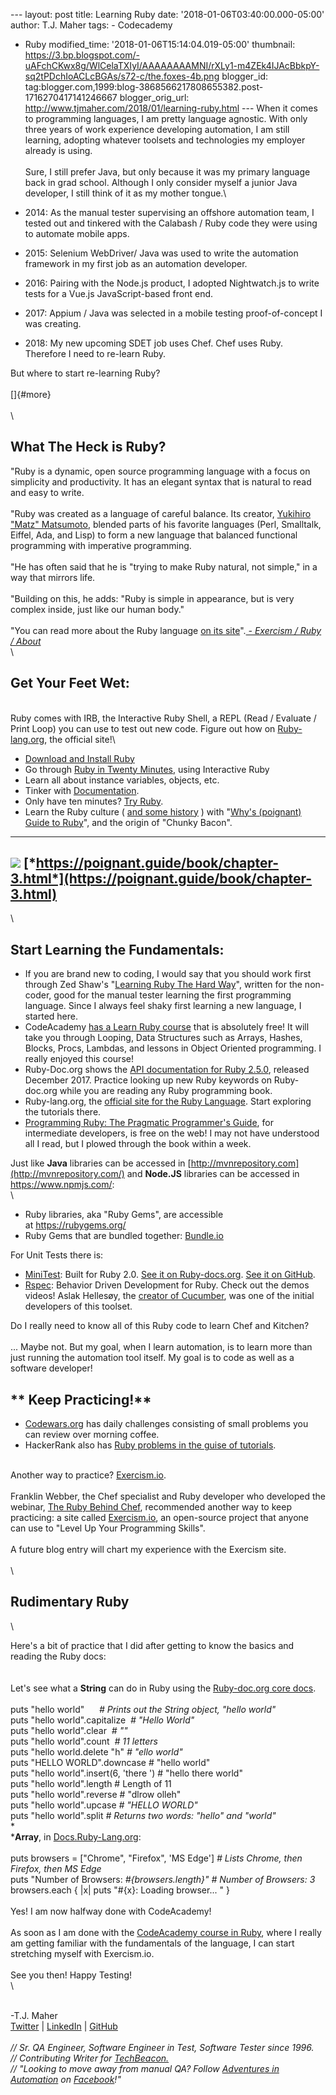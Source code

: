 \-\-- layout: post title: Learning Ruby date:
\'2018-01-06T03:40:00.000-05:00\' author: T.J. Maher tags: - Codecademy
- Ruby modified\_time: \'2018-01-06T15:14:04.019-05:00\' thumbnail:
https://3.bp.blogspot.com/-uAFchCKwx8g/WlCelaTXIyI/AAAAAAAAMNI/rXLy1-m4ZEk4IJAcBbkpY-sq2tPDchIoACLcBGAs/s72-c/the.foxes-4b.png
blogger\_id:
tag:blogger.com,1999:blog-3868566217808655382.post-1716270417141246667
blogger\_orig\_url: http://www.tjmaher.com/2018/01/learning-ruby.html
\-\-- When it comes to programming languages, I am pretty language
agnostic. With only three years of work experience developing
automation, I am still learning, adopting whatever toolsets and
technologies my employer already is using.\
\
Sure, I still prefer Java, but only because it was my primary language
back in grad school. Although I only consider myself a junior Java
developer, I still think of it as my mother tongue.\

-   2014: As the manual tester supervising an offshore automation team,
    I tested out and tinkered with the Calabash / Ruby code they were
    using to automate mobile apps.
-   2015: Selenium WebDriver/ Java was used to write the automation
    framework in my first job as an automation developer.
-   2016: Pairing with the Node.js product, I adopted Nightwatch.js to
    write tests for a Vue.js JavaScript-based front end.
-   2017: Appium / Java was selected in a mobile testing
    proof-of-concept I was creating.
-   2018: My new upcoming SDET job uses Chef. Chef uses Ruby. Therefore
    I need to re-learn Ruby. 

But where to start re-learning Ruby?\
\
[]{#more}\
\
\

What The Heck is Ruby?
----------------------

\"Ruby is a dynamic, open source programming language with a focus on
simplicity and productivity. It has an elegant syntax that is natural to
read and easy to write.\
\
\"Ruby was created as a language of careful balance. Its
creator, [Yukihiro "Matz"
Matsumoto](https://en.wikipedia.org/wiki/Yukihiro_Matsumoto), blended
parts of his favorite languages (Perl, Smalltalk, Eiffel, Ada, and Lisp)
to form a new language that balanced functional programming with
imperative programming.\
\
\"He has often said that he is \"trying to make Ruby natural, not
simple,\" in a way that mirrors life.\
\
\"Building on this, he adds: \"Ruby is simple in appearance, but is very
complex inside, just like our human body.\"\
\
\"You can read more about the Ruby language [on its
site](https://www.ruby-lang.org/en/about/)\".*[ - Exercism / Ruby /
About](http://exercism.io/languages/ruby/about)*\
\

Get Your Feet Wet:
------------------

\
Ruby comes with IRB, the Interactive Ruby Shell, a REPL (Read / Evaluate
/ Print Loop) you can use to test out new code. Figure out how
on [Ruby-lang.org](http://ruby-lang.org/), the official site!\

-   [Download and Install
    Ruby](https://www.ruby-lang.org/en/downloads/) 
-   Go through [Ruby in Twenty
    Minutes](https://www.ruby-lang.org/en/documentation/quickstart/),
    using Interactive Ruby
-   Learn all about instance variables, objects, etc.
-   Tinker
    with [Documentation](https://www.ruby-lang.org/en/documentation/).
-   Only have ten minutes? [Try Ruby](http://tryruby.org/).
-   Learn the Ruby culture ( [and some
    history](http://www.slate.com/articles/technology/technology/2012/03/ruby_ruby_on_rails_and__why_the_disappearance_of_one_of_the_world_s_most_beloved_computer_programmers_.html)
    ) with \"[Why\'s (poignant) Guide to
    Ruby](https://poignant.guide/)\", and the origin of \"Chunky
    Bacon\". 

  -----------------------------------------------------------------------------------------------------------------------------------------------------------------------------------------------------------------------------------------------------------------------
   [![](https://3.bp.blogspot.com/-uAFchCKwx8g/WlCelaTXIyI/AAAAAAAAMNI/rXLy1-m4ZEk4IJAcBbkpY-sq2tPDchIoACLcBGAs/s1600/the.foxes-4b.png)](https://3.bp.blogspot.com/-uAFchCKwx8g/WlCelaTXIyI/AAAAAAAAMNI/rXLy1-m4ZEk4IJAcBbkpY-sq2tPDchIoACLcBGAs/s1600/the.foxes-4b.png)
                                                                                        [*https://poignant.guide/book/chapter-3.html*](https://poignant.guide/book/chapter-3.html)
  -----------------------------------------------------------------------------------------------------------------------------------------------------------------------------------------------------------------------------------------------------------------------

\

Start Learning the Fundamentals:
--------------------------------

-   If you are brand new to coding, I would say that you should work
    first through Zed Shaw\'s \"[Learning Ruby The Hard
    Way](https://learnrubythehardway.org/book/)\", written for the
    non-coder, good for the manual tester learning the first programming
    language. Since I always feel shaky first learning a new language, I
    started here.
-   CodeAcademy [has a Learn Ruby
    course](https://www.codecademy.com/learn/learn-ruby) that is
    absolutely free! It will take you through Looping, Data Structures
    such as Arrays, Hashes, Blocks, Procs, Lambdas, and lessons in
    Object Oriented programming. I really enjoyed this course!
-   Ruby-Doc.org shows the [API documentation for Ruby
    2.5.0](http://ruby-doc.org/core-2.5.0/), released December 2017.
    Practice looking up new Ruby keywords on Ruby-doc.org while you are
    reading any Ruby programming book.
-   Ruby-lang.org, the [official site for the Ruby
    Language](https://www.ruby-lang.org/). Start exploring the tutorials
    there.
-   [Programming Ruby: The Pragmatic Programmer\'s
    Guide](http://docs.ruby-doc.com/docs/ProgrammingRuby/), for
    intermediate developers, is free on the web! I may not have
    understood all I read, but I plowed through the book within a week.

<div>

Just like **Java** libraries can be accessed in
[http://mvnrepository.com](http://mvnrepository.com/) and **Node.JS**
libraries can be accessed in <https://www.npmjs.com/>:\
\

-   Ruby libraries, aka \"Ruby Gems\", are accessible
    at <https://rubygems.org/>
-   Ruby Gems that are bundled together: [Bundle.io](http://bundle.io/)

<div>

For Unit Tests there is:

</div>

<div>

-   [MiniTest](http://docs.seattlerb.org/minitest/): Built for Ruby 2.0.
    [See it on
    Ruby-docs.org](http://ruby-doc.org/stdlib-2.0.0/libdoc/minitest/rdoc/MiniTest.html). [See
    it on GitHub](http://github.com/seattlerb/minitest).
-   [Rspec](http://rspec.info/): Behavior Driven Development for Ruby.
    Check out the demos videos! Aslak Hellesøy, the [creator of
    Cucumber](http://www.tjmaher.com/search?q=cucumber), was one of the
    initial developers of this toolset.

</div>

Do I really need to know all of this Ruby code to learn Chef and
Kitchen?\
\
\... Maybe not. But my goal, when I learn automation, is to learn more
than just running the automation tool itself. My goal is to code as well
as a software developer!  

</div>

<div>

** Keep Practicing!**
---------------------

</div>

-   [Codewars.org](http://codewars.org/) has daily challenges consisting
    of small problems you can review over morning coffee.
-   HackerRank also has [Ruby problems in the guise of
    tutorials](https://www.hackerrank.com/domains/ruby/ruby-tutorials). 
     

\
Another way to practice? [Exercism.io](http://exercism.io/).\
\
Franklin Webber, the Chef specialist and Ruby developer who developed
the webinar, [The Ruby Behind
Chef](http://www.tjmaher.com/2018/01/the-ruby-behind-chef.html),
recommended another way to keep practicing: a site
called [Exercism.io](http://exercism.io/), an open-source project that
anyone can use to \"Level Up Your Programming Skills\".\
\
A future blog entry will chart my experience with the Exercism site.\
\
\

Rudimentary Ruby
----------------

<div>

\

</div>

Here\'s a bit of practice that I did after getting to know the basics
and reading the Ruby docs:\
\
\
Let\'s see what a **String** can do in Ruby using the [Ruby-doc.org core
docs](https://ruby-doc.org/core-2.2.0/String.html).\
\
puts \"hello world\"      *\# Prints out the String object, \"hello
world\"*\
puts \"hello world\".capitalize  *\# \"Hello World\"*\
puts \"hello world\".clear  *\# \"\"*\
puts \"hello world\".count  *\# 11 letters*\
puts \"hello world.delete \"h\" *\# \"ello world\"*\
puts \"HELLO WORLD\".downcase \# \"hello world\"\
puts \"hello world\".insert(6, \'there \') \# \"hello there world\"\
puts \"hello world\".length \# Length of 11\
puts \"hello world\".reverse \# \"dlrow olleh\"\
puts \"hello world\".upcase *\# \"HELLO WORLD\"*\
puts \"hello world\".split *\# Returns two words: \"hello\" and
\"world\"*\
*\
***Array**, in
[Docs.Ruby-Lang.org](https://docs.ruby-lang.org/en/2.0.0/Array.html):\
\
puts browsers = \[\"Chrome\", \"Firefox\", \'MS Edge\'\] *\# Lists
Chrome, then Firefox, then MS Edge*\
puts \"Number of Browsers: *\#{browsers.length}\" \# Number of Browsers:
3*\
browsers.each { \|x\| puts \"\#{x}: Loading browser\... \" }\
\
Yes! I am now halfway done with CodeAcademy!\
\
As soon as I am done with the [CodeAcademy course in
Ruby](https://www.codecademy.com/learn/learn-ruby), where I really am
getting familiar with the fundamentals of the language, I can start
stretching myself with Exercism.io.\
\
See you then! Happy Testing!\
\

<div>

\
-T.J. Maher\
[Twitter](https://twitter.com/tjmaher1) \| [LinkedIn](https://www.linkedin.com/in/tjmaher1) \| [GitHub](https://github.com/tjmaher)\
\
*// Sr. QA Engineer, Software Engineer in Test, Software Tester since
1996.\
// Contributing Writer
for [TechBeacon.](http://techbeacon.com/contributors/thomas-maher)\
// \"Looking to move away from manual QA? Follow [Adventures in
Automation](http://www.tjmaher.com/) on
[Facebook](https://www.facebook.com/AdventuresInAutomation/)!\"*

</div>
